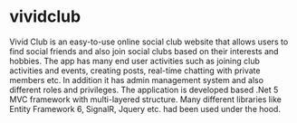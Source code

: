 # vividclub
Vivid Club is an easy-to-use online social club website that allows users to find social friends and also join social clubs based on their interests and hobbies. The app has many end user activities such as joining club activities and events, creating posts, real-time chatting with private members etc. In addition it has admin management system and also different roles and privileges. The application is developed based .Net 5 MVC framework with multi-layered structure. Many different libraries like Entity Framework 6, SignalR, Jquery etc. had been used under the hood. 
